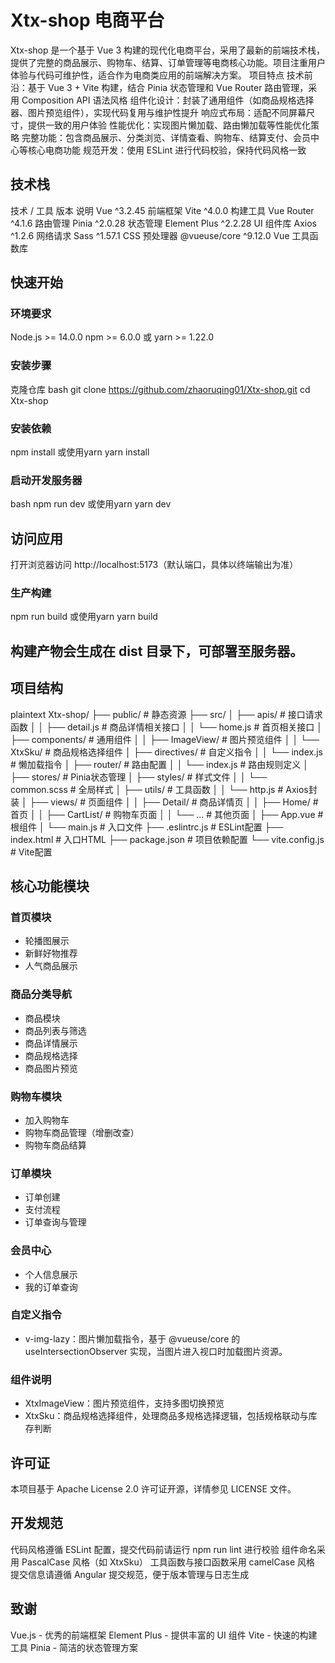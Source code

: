 # Xtx-shop 电商平台
Xtx-shop 是一个基于 Vue 3 构建的现代化电商平台，采用了最新的前端技术栈，提供了完整的商品展示、购物车、结算、订单管理等电商核心功能。项目注重用户体验与代码可维护性，适合作为电商类应用的前端解决方案。
项目特点
技术前沿：基于 Vue 3 + Vite 构建，结合 Pinia 状态管理和 Vue Router 路由管理，采用 Composition API 语法风格
组件化设计：封装了通用组件（如商品规格选择器、图片预览组件），实现代码复用与维护性提升
响应式布局：适配不同屏幕尺寸，提供一致的用户体验
性能优化：实现图片懒加载、路由懒加载等性能优化策略
完整功能：包含商品展示、分类浏览、详情查看、购物车、结算支付、会员中心等核心电商功能
规范开发：使用 ESLint 进行代码校验，保持代码风格一致
## 技术栈
技术 / 工具	版本	说明
Vue	^3.2.45	前端框架
Vite	^4.0.0	构建工具
Vue Router	^4.1.6	路由管理
Pinia	^2.0.28	状态管理
Element Plus	^2.2.28	UI 组件库
Axios	^1.2.6	网络请求
Sass	^1.57.1	CSS 预处理器
@vueuse/core	^9.12.0	Vue 工具函数库
## 快速开始
### 环境要求
Node.js >= 14.0.0
npm >= 6.0.0 或 yarn >= 1.22.0
### 安装步骤
克隆仓库
bash
git clone https://github.com/zhaoruqing01/Xtx-shop.git
cd Xtx-shop

### 安装依赖
npm install
 或使用yarn
yarn install

### 启动开发服务器
bash
npm run dev
或使用yarn
yarn dev

## 访问应用
打开浏览器访问 http://localhost:5173（默认端口，具体以终端输出为准）
### 生产构建
npm run build
 或使用yarn
yarn build

## 构建产物会生成在 dist 目录下，可部署至服务器。
## 项目结构
plaintext
Xtx-shop/
├── public/               # 静态资源
├── src/
│   ├── apis/             # 接口请求函数
│   │   ├── detail.js     # 商品详情相关接口
│   │   └── home.js       # 首页相关接口
│   ├── components/       # 通用组件
│   │   ├── ImageView/    # 图片预览组件
│   │   └── XtxSku/       # 商品规格选择组件
│   ├── directives/       # 自定义指令
│   │   └── index.js      # 懒加载指令
│   ├── router/           # 路由配置
│   │   └── index.js      # 路由规则定义
│   ├── stores/           # Pinia状态管理
│   ├── styles/           # 样式文件
│   │   └── common.scss   # 全局样式
│   ├── utils/            # 工具函数
│   │   └── http.js       # Axios封装
│   ├── views/            # 页面组件
│   │   ├── Detail/       # 商品详情页
│   │   ├── Home/         # 首页
│   │   ├── CartList/     # 购物车页面
│   │   └── ...           # 其他页面
│   ├── App.vue           # 根组件
│   └── main.js           # 入口文件
├── .eslintrc.js          # ESLint配置
├── index.html            # 入口HTML
├── package.json          # 项目依赖配置
└── vite.config.js        # Vite配置
## 核心功能模块
### 首页模块
- 轮播图展示
- 新鲜好物推荐
- 人气商品展示
### 商品分类导航
- 商品模块
- 商品列表与筛选
- 商品详情展示
- 商品规格选择
- 商品图片预览
### 购物车模块
- 加入购物车
- 购物车商品管理（增删改查）
- 购物车商品结算
### 订单模块
- 订单创建
- 支付流程
- 订单查询与管理
### 会员中心
- 个人信息展示
- 我的订单查询
### 自定义指令
- v-img-lazy：图片懒加载指令，基于 @vueuse/core 的 useIntersectionObserver 实现，当图片进入视口时加载图片资源。
### 组件说明
- XtxImageView：图片预览组件，支持多图切换预览
- XtxSku：商品规格选择组件，处理商品多规格选择逻辑，包括规格联动与库存判断
## 许可证
本项目基于 Apache License 2.0 许可证开源，详情参见 LICENSE 文件。
## 开发规范
代码风格遵循 ESLint 配置，提交代码前请运行 npm run lint 进行校验
组件命名采用 PascalCase 风格（如 XtxSku）
工具函数与接口函数采用 camelCase 风格
提交信息请遵循 Angular 提交规范，便于版本管理与日志生成
## 致谢
Vue.js - 优秀的前端框架
Element Plus - 提供丰富的 UI 组件
Vite - 快速的构建工具
Pinia - 简洁的状态管理方案
